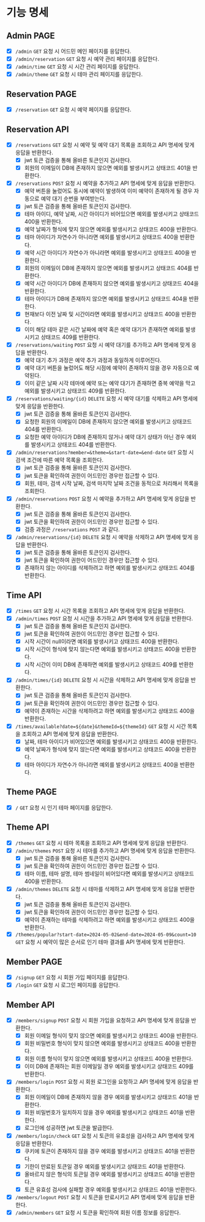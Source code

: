# 기능 명세

## Admin PAGE

- [X] `/admin` `GET` 요청 시 어드민 메인 페이지를 응답한다.
- [X] `/admin/reservation` `GET` 요청 시 예약 관리 페이지를 응답한다.
- [X] `/admin/time` `GET` 요청 시 시간 관리 페이지를 응답한다.
- [X] `/admin/theme` `GET` 요청 시 테마 관리 페이지를 응답한다.

## Reservation PAGE

- [X] `/reservation` `GET` 요청 시 예약 페이지를 응답한다.

## Reservation API

- [X] `/reservations` `GET` 요청 시 예약 및 예약 대기 목록을 조회하고 API 명세에 맞게 응답을 반환한다.
    - [x] jwt 토큰 검증을 통해 올바른 토큰인지 검사한다.
    - [x] 회원의 이메일이 DB에 존재하지 않으면 예외를 발생시키고 상태코드 401을 반환한다.
- [X] `/reservations` `POST` 요청 시 예약을 추가하고 API 명세에 맞게 응답을 반환한다.
    - [X] 예약 버튼을 눌렀어도 동시에 예약이 발생하여 이미 예약이 존재하게 될 경우 자동으로 예약 대기 순번을 부여받는다.
    - [x] jwt 토큰 검증을 통해 올바른 토큰인지 검사한다.
    - [x] 테마 아이디, 예약 날짜, 시간 아이디가 비어있으면 예외를 발생시키고 상태코드 400을 반환한다.
    - [x] 예약 날짜가 형식에 맞지 않으면 예외를 발생시키고 상태코드 400을 반환한다.
    - [x] 테마 아이디가 자연수가 아니라면 예외를 발생시키고 상태코드 400을 반환한다.
    - [x] 예약 시간 아이디가 자연수가 아니라면 예외를 발생시키고 상태코드 400을 반환한다.
    - [x] 회원의 이메일이 DB에 존재하지 않으면 예외를 발생시키고 상태코드 404를 반환한다.
    - [x] 예약 시간 아이디가 DB에 존재하지 않으면 예외를 발생시키고 상태코드 404을 반환한다.
    - [x] 테마 아이디가 DB에 존재하지 않으면 예외를 발생시키고 상태코드 404을 반환한다.
    - [x] 현재보다 이전 날짜 및 시간이라면 예외를 발생시키고 상태코드 400을 반환한다.
    - [x] 이미 해당 테마 같은 시간 날짜에 예약 혹은 예약 대기가 존재하면 예외를 발생시키고 상태코드 409를 반환한다.
- [x] `/reservations/waiting` `POST` 요청 시 예약 대기를 추가하고 API 명세에 맞게 응답을 반환한다.
    - [x] 예약 대기 추가 과정은 예약 추가 과정과 동일하게 이루어진다.
    - [x] 예약 대기 버튼을 눌렀어도 해당 시점에 예약이 존재하지 않을 경우 자동으로 예약된다.
    - [x] 이미 같은 날짜 시각 테마에 예약 또는 예약 대기가 존재하면 중복 예약을 막고 예외를 발생시키고 상태코드 409를 반환한다.
- [X] `/reservations/waiting/{id}` `DELETE` 요청 시 예약 대기를 삭제하고 API 명세에 맞게 응답을 반환한다.
    - [x] jwt 토큰 검증을 통해 올바른 토큰인지 검사한다.
    - [x] 요청한 회원의 이메일이 DB에 존재하지 않으면 예외를 발생시키고 상태코드 404를 반환한다.
    - [x] 요청한 예약 아이디가 DB에 존재하지 않거나 예약 대기 상태가 아닌 경우 예외를 발생시키고 상태코드 404를 반환한다.
- [x] `/admin/reservations?member=&theme=&start-date=&end-date` `GET` 요청 시 검색 조건에 따른 예약 목록을 조회한다.
    - [x] jwt 토큰 검증을 통해 올바른 토큰인지 검사한다.
    - [x] jwt 토큰을 확인하여 권한이 어드민인 경우만 접근할 수 있다.
    - [x] 회원, 테마, 검색 시작 날짜, 검색 마지막 날짜 조건을 동적으로 처리해서 목록을 조회한다.
- [X] `/admin/reservations` `POST` 요청 시 예약을 추가하고 API 명세에 맞게 응답을 반환한다.
    - [x] jwt 토큰 검증을 통해 올바른 토큰인지 검사한다.
    - [x] jwt 토큰을 확인하여 권한이 어드민인 경우만 접근할 수 있다.
    - [x] 검증 과정은 `/reservations` `POST` 과 같다.
- [X] `/admin/reservations/{id}` `DELETE` 요청 시 예약을 삭제하고 API 명세에 맞게 응답을 반환한다.
    - [x] jwt 토큰 검증을 통해 올바른 토큰인지 검사한다.
    - [x] jwt 토큰을 확인하여 권한이 어드민인 경우만 접근할 수 있다.
    - [x] 존재하지 않는 아이디를 삭제하려고 하면 예외를 발생시키고 상태코드 404를 반환한다.

## Time API

- [X] `/times` `GET` 요청 시 시간 목록을 조회하고 API 명세에 맞게 응답을 반환한다.
- [X] `/admin/times` `POST` 요청 시 시간을 추가하고 API 명세에 맞게 응답을 반환한다.
    - [x] jwt 토큰 검증을 통해 올바른 토큰인지 검사한다.
    - [x] jwt 토큰을 확인하여 권한이 어드민인 경우만 접근할 수 있다.
    - [X] 시작 시간이 null이라면 예외를 발생시키고 상태코드 400을 반환한다.
    - [X] 시작 시간이 형식에 맞지 않는다면 예외를 발생시키고 상태코드 400을 반환한다.
    - [X] 시작 시간이 이미 DB에 존재하면 예외를 발생시키고 상태코드 409를 반환한다.
- [X] `/admin/times/{id}` `DELETE` 요청 시 시간을 삭제하고 API 명세에 맞게 응답을 반환한다.
    - [x] jwt 토큰 검증을 통해 올바른 토큰인지 검사한다.
    - [x] jwt 토큰을 확인하여 권한이 어드민인 경우만 접근할 수 있다.
    - [X] 예약이 존재하는 시간을 삭제하려고 하면 예외를 발생시키고 상태코드 400을 반환한다.
- [X] `/times/available?date=${date}&themeId=${themeId}` `GET` 요청 시 시간 목록을 조회하고 API 명세에 맞게 응답을 반환한다.
    - [X] 날짜, 테마 아이디가 비어있으면 예외를 발생시키고 상태코드 400을 반환한다.
    - [X] 예약 날짜가 형식에 맞지 않는다면 예외를 발생시키고 상태코드 400을 반환한다.
    - [X] 테마 아이디가 자연수가 아니라면 예외를 발생시키고 상태코드 400을 반환한다.

## Theme PAGE

- [x] `/` `GET` 요청 시 인기 테마 페이지를 응답한다.

## Theme API

- [x] `/themes` `GET` 요청 시 테마 목록을 조회하고 API 명세에 맞게 응답을 반환한다.
- [x] `/admin/themes` `POST` 요청 시 테마를 추가하고 API 명세에 맞게 응답을 반환한다.
    - [x] jwt 토큰 검증을 통해 올바른 토큰인지 검사한다.
    - [x] jwt 토큰을 확인하여 권한이 어드민인 경우만 접근할 수 있다.
    - [x] 테마 이름, 테마 설명, 테마 썸네일이 비어있다면 예외를 발생시키고 상태코드 400을 반환한다.
- [x] `/admin/themes` `DELETE` 요청 시 테마를 삭제하고 API 명세에 맞게 응답을 반환한다.
    - [x] jwt 토큰 검증을 통해 올바른 토큰인지 검사한다.
    - [x] jwt 토큰을 확인하여 권한이 어드민인 경우만 접근할 수 있다.
    - [x] 예약이 존재하는 테마를 삭제하려고 하면 예외를 발생시키고 상태코드 400을 반환한다.
- [X] `/themes/popular?start-date=2024-05-02&end-date=2024-05-09&count=10` `GET` 요청 시 예약이 많은 순서로 인기 테마 결과를 API 명세에 맞게
  반환한다.

## Member PAGE

- [x] `/signup` `GET` 요청 시 회원 가입 페이지를 응답한다.
- [x] `/login` `GET` 요청 시 로그인 페이지를 응답한다.

## Member API

- [x] `/members/signup` `POST` 요청 시 회원 가입을 요청하고 API 명세에 맞게 응답을 반환한다.
    - [x] 회원 이메일 형식이 맞지 않으면 예외를 발생시키고 상태코드 400을 반환한다.
    - [x] 회원 비밀번호 형식이 맞지 않으면 예외를 발생시키고 상태코드 400을 반환한다.
    - [x] 회원 이름 형식이 맞지 않으면 예외를 발생시키고 상태코드 400을 반환한다.
    - [x] 이미 DB에 존재하는 회원 이메일일 경우 예외를 발생시키고 상태코드 409를 반환한다.
- [x] `/members/login` `POST` 요청 시 회원 로그인을 요청하고 API 명세에 맞게 응답을 반환한다.
    - [x] 회원 이메일이 DB에 존재하지 않을 경우 예외를 발생시키고 상태코드 401을 반환한다.
    - [X] 회원 비밀번호가 일치하지 않을 경우 예외를 발생시키고 상태코드 401을 반환한다.
    - [X] 로그인에 성공하면 jwt 토큰을 발급한다.
- [x] `/members/login/check` `GET` 요청 시 토큰의 유효성을 검사하고 API 명세에 맞게 응답을 반환한다.
    - [x] 쿠키에 토큰이 존재하지 않을 경우 예외를 발생시키고 상태코드 401을 반환한다.
    - [x] 기한이 만료된 토큰일 경우 예외를 발생시키고 상태코드 401을 반환한다.
    - [x] 올바르지 않은 형식의 토큰일 경우 예외를 발생시키고 상태코드 401을 반환한다.
    - [x] 토큰 유효성 검사에 실패할 경우 예외를 발생시키고 상태코드 401을 반환한다.
- [x] `/members/logout` `POST` 요청 시 토큰을 만료시키고 API 명세에 맞게 응답을 반환한다.
- [x] `/admin/members` `GET` 요청 시 토큰을 확인하여 회원 이름 정보를 응답한다.
